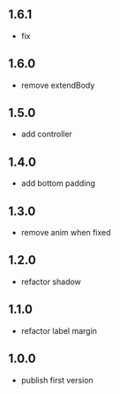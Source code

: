 ## 1.6.1

- fix

## 1.6.0

- remove extendBody

## 1.5.0

- add controller

## 1.4.0

- add bottom padding

## 1.3.0

- remove anim when fixed

## 1.2.0

- refactor shadow

## 1.1.0

- refactor label margin

## 1.0.0

- publish first version

